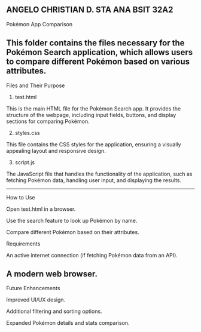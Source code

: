 ANGELO CHRISTIAN D. STA ANA
BSIT 32A2
--------------------------------------------------------------------------------------
Pokémon App Comparison

This folder contains the files necessary for the Pokémon Search application, which allows users to compare different Pokémon based on various attributes.
--------------------------------------------------------------------------------------
Files and Their Purpose

1. test.html

This is the main HTML file for the Pokémon Search app. It provides the structure of the webpage, including input fields, buttons, and display sections for comparing Pokémon.

2. styles.css

This file contains the CSS styles for the application, ensuring a visually appealing layout and responsive design.

3. script.js

The JavaScript file that handles the functionality of the application, such as fetching Pokémon data, handling user input, and displaying the results.

----------------------------------------------------------------------------------------
How to Use

Open test.html in a browser.

Use the search feature to look up Pokémon by name.

Compare different Pokémon based on their attributes.

Requirements

An active internet connection (if fetching Pokémon data from an API).

A modern web browser.
-----------------------------------------------------------------------------------------
Future Enhancements

Improved UI/UX design.

Additional filtering and sorting options.

Expanded Pokémon details and stats comparison.

